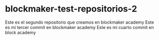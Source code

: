 # blockmaker-test-repositorios-2
Este es el segundo repositorio que creamos en blockmaker academy
Este es mi tercer commit en blockmaker academy 
Este es mi cuarto commit en block academy
